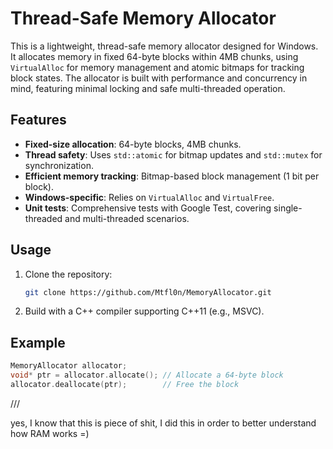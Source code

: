 # Thread-Safe Memory Allocator

This is a lightweight, thread-safe memory allocator designed for Windows. It allocates memory in fixed 64-byte blocks within 4MB chunks, using `VirtualAlloc` for memory management and atomic bitmaps for tracking block states. The allocator is built with performance and concurrency in mind, featuring minimal locking and safe multi-threaded operation.

## Features
- **Fixed-size allocation**: 64-byte blocks, 4MB chunks.
- **Thread safety**: Uses `std::atomic` for bitmap updates and `std::mutex` for synchronization.
- **Efficient memory tracking**: Bitmap-based block management (1 bit per block).
- **Windows-specific**: Relies on `VirtualAlloc` and `VirtualFree`.
- **Unit tests**: Comprehensive tests with Google Test, covering single-threaded and multi-threaded scenarios.

## Usage
1. Clone the repository:
   ```bash
   git clone https://github.com/Mtfl0n/MemoryAllocator.git
   ```
2. Build with a C++ compiler supporting C++11 (e.g., MSVC).

## Example
```cpp
MemoryAllocator allocator;
void* ptr = allocator.allocate(); // Allocate a 64-byte block
allocator.deallocate(ptr);        // Free the block
```






///


yes, I know that this is piece of shit, I did this in order to better understand how RAM works =)
